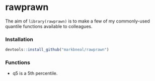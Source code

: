 # rawprawn

The aim of `library(rawprawn)` is to make a few of my commonly-used quantile functions available to colleagues.

### Installation

```r
devtools::install_github("markbneal/rawprawn")
```

### Functions

* q5 is a 5th percentile.

